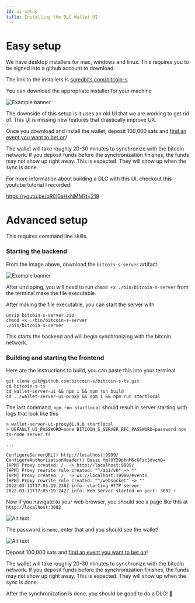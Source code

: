 ```yaml
---
id: ui-setup
title: Installing the DLC Wallet UI
---
```


# Easy setup

We have desktop installers for mac, windows and linux. This requires you to be signed into a github account to download.

The link to the installers is [suredbits.com/bitcoin-s](https://suredbits.com/bitcoin-s)

You can download the appropriate installer for your machine 

![Example banner](/img/installers.png)

The downside of this setup is it uses an old UI that we are working to get rid of.
This UI is missing new features that drastically improve UX. 

Once you download and install the wallet, deposit 100,000 sats and [find an event you want to bet on](https://oracle.suredbits.com/)!

The wallet will take roughly 20-30 minutes to synchronize with the bitcoin network. If you deposit funds before
the synchronization finishes, the funds may not show up right away. This is expected. They will show up when the sync is done.

For more information about building a DLC with this UI, checkout this youtube tutorial I recorded: 

https://youtu.be/oR0I0aHxNMM?t=219

# Advanced setup

This requires command line skills.

### Starting the backend

From the image above, download the `bitcoin-s-server` artifact.

![Example banner](/img/installers.png)

After unzipping, you will need to run `chmod +x ./bin/bitcoin-s-server` from the terminal make the file executable.

After making the file executable, you can start the server with 

```
unzip bitcoin-s-server.zip
chmod +x ./bin/bitcoin-s-server
./bin/bitcoin-s-server
```

This starts the backend and will begin synchronizing with the bitcoin network.


### Building and starting the frontend

Here are the instructions to build, you can paste this into your terminal

```
git clone git@github.com:bitcoin-s/bitcoin-s-ts.git
cd bitcoin-s-ts
cd wallet-server-ui && npm i && npm run build
cd ../wallet-server-ui-proxy && npm i && npm run startlocal
```

The last command, `npm run startlocal` should result in server starting with logs that look like this

```
> wallet-server-ui-proxy@1.9.0 startlocal
> DEFAULT_UI_PASSWORD=none BITCOIN_S_SERVER_RPC_PASSWORD=password npx ts-node server.ts

...

ConfigureServerURL() http://localhost:9999/
ConfigureAuthorizationHeader() Basic Yml0Y29pbnM6cGFzc3dvcmQ=
[HPM] Proxy created: /  -> http://localhost:9999/
[HPM] Proxy rewrite rule created: "^/api/v0" ~> ""
[HPM] Proxy created: /  -> ws://localhost:19999/events
[HPM] Proxy rewrite rule created: "^/websocket" ~> ""
2022-03-11T17:05:19.238Z info: starting HTTP server
2022-03-11T17:05:19.242Z info: Web Server started on port: 3002 ⚡
```

Now if you navigate to your web browser, you should see a page like this at `http://localhost:3002` 

![Alt text](/img/Screenshot%20from%202022-03-11%2011-20-17.png)

The password is `none`, enter that and you should see the wallet!

![Alt text](/img/Screenshot%20from%202022-03-11%2011-21-47.png)


Deposit 100,000 sats and [find an event you want to bet on](https://oracle.suredbits.com/)!

The wallet will take roughly 20-30 minutes to synchronize with the bitcoin network. If you deposit funds before
the synchronization finishes, the funds may not show up right away. This is expected. They will show up when the sync is done.

After the synchronization is done, you should be good to do a DLC! :tada:
